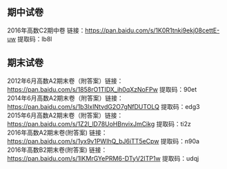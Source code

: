 ## 期中试卷
2016年高数C2期中卷 链接：https://pan.baidu.com/s/1K0R1tnki9ekj08cettE-uw 提取码：lb8l</br>
## 期末试卷
2012年6月高数A2期末卷（附答案）链接：https://pan.baidu.com/s/1858rO1TIDX_ih0qXzNoFPw 提取码：90et</br>
2014年6月高数A2期末卷（附答案）链接：https://pan.baidu.com/s/1b3IxINtvdG2O7gNfDUTOLQ 提取码：edg3</br>
2015年6月高数A2期末卷（附答案）链接：https://pan.baidu.com/s/1Z2l_lD78UoHBnvixJmCikg 提取码：ti2z</br>
2016年高数A2期末卷(附答案) 链接：https://pan.baidu.com/s/1yx9v1PWIhQ_bJ6iTT5eCpw 提取码：n90a</br>
2016年高数B2期末卷(附答案) 链接：https://pan.baidu.com/s/1IKMrGYePRM6-DTyV2ITP1w 提取码：udqj</br>

